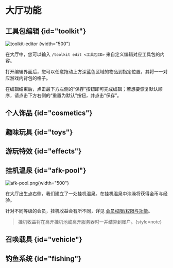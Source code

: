 # 大厅功能

## 工具包编辑 {id="toolkit"}
![toolkit-editor](toolkit-editor.jpg) {width="500"}

在大厅中，您可以输入 `/toolkit edit <工具包ID>` 来自定义编辑对应工具包的内容。

打开编辑界面后，您可以任意拖动上方深蓝色区域的物品到指定位置，其将一一对应游戏内背包的格子。

在编辑结束后，点击最下方左侧的“保存”按钮即可完成编辑；若想要恢复默认顺序，请点击下方右侧的“重置为默认”按钮，并点击“保存”。

## 个人饰品 {id="cosmetics"}

## 趣味玩具 {id="toys"}

## 游玩特效 {id="effects"}

## 挂机温泉 {id="afk-pool"}
![afk-pool.png](afk-pool.png){width="500"}

在大厅出生点右侧，我们建立了一处挂机温泉。在挂机温泉中泡澡将获得金币与经验。

针对不同等级的会员，挂机收益会有所不同，详见 [会员权限/权限与功能](ranks.md)。

> 挂机收益将在离开挂机池或离开服务器时一并结算到账户。{style=note}

## 召唤载具 {id="vehicle"}

## 钓鱼系统 {id="fishing"}
